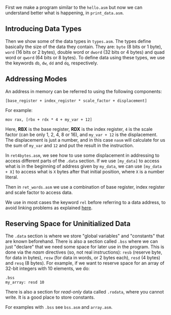 First we make a program similar to the `hello.asm` but now we can
understand better what is happening, in `print_data.asm`.


## Introducing Data Types

Then we show some of the data types in `types.asm`. The types define basically
the size of the data they contain. They are: `byte` (8 bits or 1 byte),
`word` (16 bits or 2 bytes), double word or `dword` (32 bits or 4 bytes) and
quad word or `qword` (64 bits or 8 bytes). To define data using these types,
we use the keywords `db`, `dw`, `dd` and `dq`, respectively.


## Addressing Modes

An address in memory can be referred to using the following components:

    [base_register + index_register * scale_factor + displacement]

For example:

    mov rax, [rbx + rdx * 4 + my_var + 12]

Here, **RBX** is the base register, **RDX** is the index register,
`4` is the scale factor (can be only 1, 2, 4, 8 or 16), and `my_var + 12`
is the displacement. The displacement is just a number, and in this case
`nasm` will calculate for us the sum of `my_var` and `12` and put the result 
in the instruction.

In `ret4bytes.asm`, we see how to use some displacement in 
addressing to access different parts of the `.data` section. If we 
use `[my_data]` to access what is in the beginning of address given 
by `my_data`, we can use `[my_data + X]` to access what is `X` bytes 
after that initial position, where `X` is a number literal.

Then in `ret_words.asm` we use a combination of base register, index register
and scale factor to access data.

We use in most cases the keyword `rel` before referring to a data address,
to avoid linking problems as explained [here](theory.md).


## Reserving Space for Uninitialized Data

The `.data` section is where we store "global variables" and "constants"
that are known beforehand. There is also a section called `.bss` where we
can just "declare" that we need some space for later use in the program.
This is done via the *nasm* directives (so, not real instructions): `resb`
(reserve byte, for data in bytes), `resw` (for data in words, or 2 bytes each),
`resd` (4 bytes) and `resq` (8 bytes). For example, if we want to reserve
space for an array of 32-bit integers with 10 elements, we do:

    .bss
    my_array: resd 10

There is also a section for *read-only* data called `.rodata`, where you 
cannot write. It is a good place to store constants.

For examples with `.bss` see `bss.asm` and `array.asm`.
